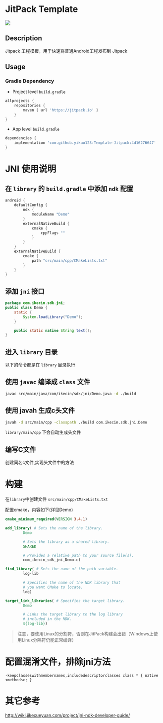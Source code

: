 # JitPack Template

[![](https://jitpack.io/v/yikuo123/Template-Jitpack.svg)](https://jitpack.io/#yikuo123/Template-Jitpack)

## Description

Jitpack 工程模板，用于快速将普通Android工程发布到 Jitpack

## Usage

### Gradle Dependency 

- Project level `build.gradle`

```gradle
allprojects {
    repositories {
        maven { url 'https://jitpack.io' }
    }
}
```

- App level `build.gradle`

```gradle
dependencies {
    implementation 'com.github.yikuo123:Template-Jitpack:4d16276647'
}
```

# JNI 使用说明

## 在 `library` 的 `build.gradle` 中添加 `ndk` 配置

```gradle
android {
    defaultConfig {
        ndk {
            moduleName "Demo"
        }
        externalNativeBuild {
            cmake {
                cppFlags ""
            }
        }
    }
    externalNativeBuild {
        cmake {
            path "src/main/cpp/CMakeLists.txt"
        }
    }
}
```

## 添加 `jni` 接口

```java
package com.ikecin.sdk.jni;
public class Demo {
    static {
        System.loadLibrary("Demo");
    }

    public static native String text();
}
```

## 进入 `library` 目录

以下的命令都是在 `library` 目录执行


## 使用 `javac` 编译成 `class` 文件

```bash
javac src/main/java/com/ikecin/sdk/jni/Demo.java -d ./build 
```

## 使用 javah 生成c头文件

```bash
javah -d src/main/cpp -classpath ./build com.ikecin.sdk.jni.Demo
```

`library/main/cpp` 下会自动生成头文件

## 编写C文件

创建同名c文件,实现头文件中的方法

# 构建

在`library`中创建文件 `src/main/cpp/CMakeLists.txt`

配置cmake，内容如下(详见Demo)

```cmake
cmake_minimum_required(VERSION 3.4.1)

add_library( # Sets the name of the library.
        Demo

        # Sets the library as a shared library.
        SHARED

        # Provides a relative path to your source file(s).
        com_ikecin_sdk_jni_Demo.c)

find_library( # Sets the name of the path variable.
        log-lib

        # Specifies the name of the NDK library that
        # you want CMake to locate.
        log)

target_link_libraries( # Specifies the target library.
        Demo

        # Links the target library to the log library
        # included in the NDK.
        ${log-lib})
```

> 注意，要使用Linux的分割符，否则在JitPack构建会出错（Windows上使用Linux分隔符仍能正常编译）

# 配置混淆文件，排除jni方法

`-keepclasseswithmembernames,includedescriptorclasses class * { native <methods>; }`

# 其它参考

http://wiki.jikexueyuan.com/project/jni-ndk-developer-guide/
